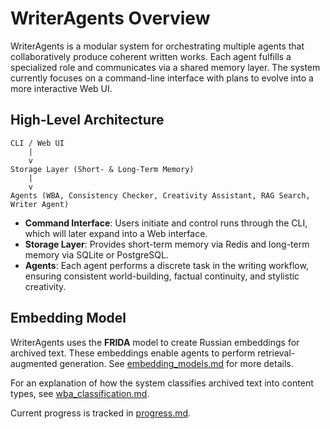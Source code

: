 # WriterAgents Overview

WriterAgents is a modular system for orchestrating multiple agents that collaboratively produce coherent written works. Each agent fulfills a specialized role and communicates via a shared memory layer. The system currently focuses on a command-line interface with plans to evolve into a more interactive Web UI.

## High-Level Architecture

```
CLI / Web UI
    |
    v
Storage Layer (Short- & Long-Term Memory)
    |
    v
Agents (WBA, Consistency Checker, Creativity Assistant, RAG Search, Writer Agent)
```

- **Command Interface**: Users initiate and control runs through the CLI, which will later expand into a Web interface.
- **Storage Layer**: Provides short-term memory via Redis and long-term memory via SQLite or PostgreSQL.
- **Agents**: Each agent performs a discrete task in the writing workflow, ensuring consistent world-building, factual continuity, and stylistic creativity.

## Embedding Model

WriterAgents uses the **FRIDA** model to create Russian embeddings for archived text. These embeddings enable agents to perform retrieval-augmented generation. See [embedding_models.md](embedding_models.md) for more details.

For an explanation of how the system classifies archived text into content types, see [wba_classification.md](wba_classification.md).

Current progress is tracked in [progress.md](progress.md).

